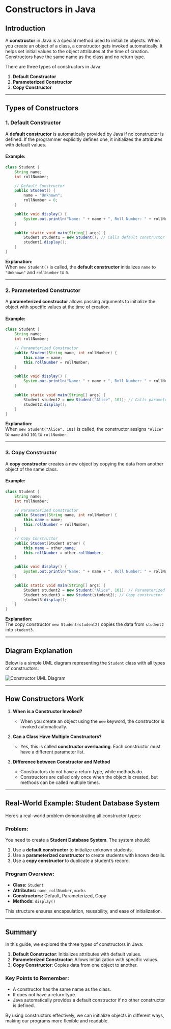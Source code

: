 # **Constructors in Java**

## **Introduction**

A **constructor** in Java is a special method used to initialize objects. When you create an object of a class, a constructor gets invoked automatically. It helps set initial values to the object attributes at the time of creation. Constructors have the same name as the class and no return type.

There are three types of constructors in Java:
1. **Default Constructor**
2. **Parameterized Constructor**
3. **Copy Constructor**

---

## **Types of Constructors**

### 1. **Default Constructor**
A **default constructor** is automatically provided by Java if no constructor is defined. If the programmer explicitly defines one, it initializes the attributes with default values.

#### **Example:**
```java
class Student {
    String name;
    int rollNumber;

    // Default Constructor
    public Student() {
        name = "Unknown";
        rollNumber = 0;
    }

    public void display() {
        System.out.println("Name: " + name + ", Roll Number: " + rollNumber);
    }

    public static void main(String[] args) {
        Student student1 = new Student(); // Calls default constructor
        student1.display();
    }
}
```
**Explanation:**  
When `new Student()` is called, the **default constructor** initializes `name` to `"Unknown"` and `rollNumber` to `0`.

---

### 2. **Parameterized Constructor**
A **parameterized constructor** allows passing arguments to initialize the object with specific values at the time of creation.

#### **Example:**
```java
class Student {
    String name;
    int rollNumber;

    // Parameterized Constructor
    public Student(String name, int rollNumber) {
        this.name = name;
        this.rollNumber = rollNumber;
    }

    public void display() {
        System.out.println("Name: " + name + ", Roll Number: " + rollNumber);
    }

    public static void main(String[] args) {
        Student student2 = new Student("Alice", 101); // Calls parameterized constructor
        student2.display();
    }
}
```
**Explanation:**  
When `new Student("Alice", 101)` is called, the constructor assigns `"Alice"` to `name` and `101` to `rollNumber`.

---

### 3. **Copy Constructor**
A **copy constructor** creates a new object by copying the data from another object of the same class.

#### **Example:**
```java
class Student {
    String name;
    int rollNumber;

    // Parameterized Constructor
    public Student(String name, int rollNumber) {
        this.name = name;
        this.rollNumber = rollNumber;
    }

    // Copy Constructor
    public Student(Student other) {
        this.name = other.name;
        this.rollNumber = other.rollNumber;
    }

    public void display() {
        System.out.println("Name: " + name + ", Roll Number: " + rollNumber);
    }

    public static void main(String[] args) {
        Student student2 = new Student("Alice", 101); // Parameterized constructor
        Student student3 = new Student(student2); // Copy constructor
        student3.display();
    }
}
```
**Explanation:**  
The copy constructor `new Student(student2)` copies the data from `student2` into `student3`.

---

## **Diagram Explanation**

Below is a simple UML diagram representing the `Student` class with all types of constructors:

![Constructor UML Diagram](https://files.oaiusercontent.com/file-viZ8SLSpjQ9gLiTPXB9VOwaj?se=2024-10-29T12%3A41%3A05Z&sp=r&sv=2024-08-04&sr=b&rscc=max-age%3D604800%2C%20immutable%2C%20private&rscd=attachment%3B%20filename%3D556a134c-6d33-433e-9075-b66592712adc.webp&sig=YOhqdFkZ6ENa9tkGym2tpfgPsD04a5SSz9PqUaqhMEk%3D)

---

## **How Constructors Work**

1. **When is a Constructor Invoked?**  
   - When you create an object using the `new` keyword, the constructor is invoked automatically.

2. **Can a Class Have Multiple Constructors?**  
   - Yes, this is called **constructor overloading**. Each constructor must have a different parameter list.

3. **Difference between Constructor and Method**  
   - Constructors do not have a return type, while methods do.
   - Constructors are called only once when the object is created, but methods can be called multiple times.

---

## **Real-World Example: Student Database System**

Here’s a real-world problem demonstrating all constructor types:

### **Problem:**
You need to create a **Student Database System**. The system should:
1. Use a **default constructor** to initialize unknown students.
2. Use a **parameterized constructor** to create students with known details.
3. Use a **copy constructor** to duplicate a student’s record.

### **Program Overview:**

- **Class:** `Student`
- **Attributes:** `name`, `rollNumber`, `marks`
- **Constructors:** Default, Parameterized, Copy
- **Methods:** `display()`

This structure ensures encapsulation, reusability, and ease of initialization.

---

## **Summary**

In this guide, we explored the three types of constructors in Java:
1. **Default Constructor**: Initializes attributes with default values.
2. **Parameterized Constructor**: Allows initialization with specific values.
3. **Copy Constructor**: Copies data from one object to another.

### **Key Points to Remember:**
- A constructor has the same name as the class.
- It does not have a return type.
- Java automatically provides a default constructor if no other constructor is defined.

By using constructors effectively, we can initialize objects in different ways, making our programs more flexible and readable.